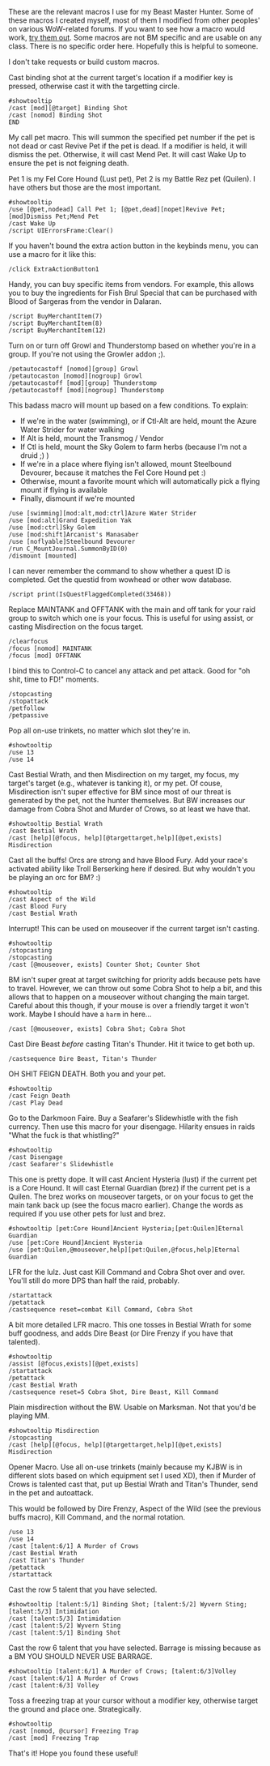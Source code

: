 These are the relevant macros I use for my Beast Master Hunter. Some of these macros I created myself, most of them I modified from other peoples' on various WoW-related forums. If you want to see how a macro would work, [try them out](http://www.macroexplain.com/). Some macros are not BM specific and are usable on any class. There is no specific order here. Hopefully this is helpful to someone.

I don't take requests or build custom macros.

Cast binding shot at the current target's location if a modifier key is pressed, otherwise cast it with the targetting circle.

```
#showtooltip
/cast [mod][@target] Binding Shot
/cast [nomod] Binding Shot
END
```

My call pet macro. This will summon the specified pet number if the pet is not dead or cast Revive Pet if the pet is dead. If a modifier is held, it will dismiss the pet. Otherwise, it will cast Mend Pet. It will cast Wake Up to ensure the pet is not feigning death.

Pet 1 is my Fel Core Hound (Lust pet), Pet 2 is my Battle Rez pet (Quilen). I have others but those are the most important.

```
#showtooltip
/use [@pet,nodead] Call Pet 1; [@pet,dead][nopet]Revive Pet;[mod]Dismiss Pet;Mend Pet
/cast Wake Up
/script UIErrorsFrame:Clear()
```

If you haven't bound the extra action button in the keybinds menu, you can use a macro for it like this:

```
/click ExtraActionButton1
```

Handy, you can buy specific items from vendors. For example, this allows you to buy the ingredients for Fish Brul Special that can be purchased with Blood of Sargeras from the vendor in Dalaran.

```
/script BuyMerchantItem(7)
/script BuyMerchantItem(8)
/script BuyMerchantItem(12)
```

Turn on or turn off Growl and Thunderstomp based on whether you're in a group. If you're not using the Growler addon ;).

```
/petautocastoff [nomod][group] Growl
/petautocaston [nomod][nogroup] Growl
/petautocastoff [mod][group] Thunderstomp
/petautocastoff [mod][nogroup] Thunderstomp
```

This badass macro will mount up based on a few conditions. To explain:

* If we're in the water (swimming), or if Ctl-Alt are held, mount the Azure Water Strider for water walking
* If Alt is held, mount the Transmog / Vendor
* If Ctl is held, mount the Sky Golem to farm herbs (because I'm not a druid ;) )
* If we're in a place where flying isn't allowed, mount Steelbound Devourer, because it matches the Fel Core Hound pet :)
* Otherwise, mount a favorite mount which will automatically pick a flying mount if flying is available
* Finally, dismount if we're mounted

```
/use [swimming][mod:alt,mod:ctrl]Azure Water Strider
/use [mod:alt]Grand Expedition Yak
/use [mod:ctrl]Sky Golem
/use [mod:shift]Arcanist's Manasaber
/use [noflyable]Steelbound Devourer
/run C_MountJournal.SummonByID(0)
/dismount [mounted]
```

I can never remember the command to show whether a quest ID is completed. Get the questid from wowhead or other wow database.

```
/script print(IsQuestFlaggedCompleted(33468))
```

Replace MAINTANK and OFFTANK with the main and off tank for your raid group to switch which one is your focus. This is useful for using assist, or casting Misdirection on the focus target.

```
/clearfocus
/focus [nomod] MAINTANK
/focus [mod] OFFTANK
```

I bind this to Control-C to cancel any attack and pet attack. Good for "oh shit, time to FD!" moments.

```
/stopcasting
/stopattack
/petfollow
/petpassive
```

Pop all on-use trinkets, no matter which slot they're in.
```
#showtooltip
/use 13
/use 14
```

Cast Bestial Wrath, and then Misdirection on my target, my focus, my target's target (e.g., whatever is tanking it), or my pet. Of couse, Misdirection isn't super effective for BM since most of our threat is generated by the pet, not the hunter themselves. But BW increases our damage from Cobra Shot and Murder of Crows, so at least we have that.

```
#showtooltip Bestial Wrath
/cast Bestial Wrath
/cast [help][@focus, help][@targettarget,help][@pet,exists] Misdirection
```

Cast all the buffs! Orcs are strong and have Blood Fury. Add your race's activated ability like Troll Berserking here if desired. But why wouldn't you be playing an orc for BM? :)

```
#showtooltip
/cast Aspect of the Wild
/cast Blood Fury
/cast Bestial Wrath
```

Interrupt! This can be used on mouseover if the current target isn't casting.

```
#showtooltip
/stopcasting
/stopcasting
/cast [@mouseover, exists] Counter Shot; Counter Shot
```

BM isn't super great at target switching for priority adds because pets have to travel. However, we can throw out some Cobra Shot to help a bit, and this allows that to happen on a mouseover without changing the main target. Careful about this though, if your mouse is over a friendly target it won't work. Maybe I should have a `harm` in here...

```
/cast [@mouseover, exists] Cobra Shot; Cobra Shot
```

Cast Dire Beast *before* casting Titan's Thunder. Hit it twice to get both up.

```
/castsequence Dire Beast, Titan's Thunder
```

OH SHIT FEIGN DEATH. Both you and your pet.
```
#showtooltip
/cast Feign Death
/cast Play Dead
```

Go to the Darkmoon Faire. Buy a Seafarer's Slidewhistle with the fish currency. Then use this macro for your disengage. Hilarity ensues in raids "What the fuck is that whistling?"

```
#showtooltip
/cast Disengage
/cast Seafarer's Slidewhistle
```

This one is pretty dope. It will cast Ancient Hysteria (lust) if the current pet is a Core Hound. It will cast Eternal Guardian (brez) if the current pet is a Quilen. The brez works on mouseover targets, or on your focus to get the main tank back up (see the focus macro earlier). Change the words as required if you use other pets for lust and brez.

```
#showtooltip [pet:Core Hound]Ancient Hysteria;[pet:Quilen]Eternal Guardian
/use [pet:Core Hound]Ancient Hysteria
/use [pet:Quilen,@mouseover,help][pet:Quilen,@focus,help]Eternal Guardian
```

LFR for the lulz. Just cast Kill Command and Cobra Shot over and over. You'll still do more DPS than half the raid, probably.

```
/startattack
/petattack
/castsequence reset=combat Kill Command, Cobra Shot
```

A bit more detailed LFR macro. This one tosses in Bestial Wrath for some buff goodness, and adds Dire Beast (or Dire Frenzy if you have that talented).

```
#showtooltip
/assist [@focus,exists][@pet,exists]
/startattack
/petattack
/cast Bestial Wrath
/castsequence reset=5 Cobra Shot, Dire Beast, Kill Command
```

Plain misdirection without the BW. Usable on Marksman. Not that you'd be playing MM.
```
#showtooltip Misdirection
/stopcasting
/cast [help][@focus, help][@targettarget,help][@pet,exists] Misdirection
```

Opener Macro. Use all on-use trinkets (mainly because my KJBW is in different slots based on which equipment set I used XD), then if Murder of Crows is talented cast that, put up Bestial Wrath and Titan's Thunder, send in the pet and autoattack.

This would be followed by Dire Frenzy, Aspect of the Wild (see the previous buffs macro), Kill Command, and the normal rotation.

```
/use 13
/use 14
/cast [talent:6/1] A Murder of Crows
/cast Bestial Wrath
/cast Titan's Thunder
/petattack
/startattack
```

Cast the row 5 talent that you have selected.

```
#showtooltip [talent:5/1] Binding Shot; [talent:5/2] Wyvern Sting; [talent:5/3] Intimidation
/cast [talent:5/3] Intimidation
/cast [talent:5/2] Wyvern Sting
/cast [talent:5/1] Binding Shot
```

Cast the row 6 talent that you have selected. Barrage is missing because as a BM YOU SHOULD NEVER USE BARRAGE.

```
#showtooltip [talent:6/1] A Murder of Crows; [talent:6/3]Volley
/cast [talent:6/1] A Murder of Crows
/cast [talent:6/3] Volley
```

Toss a freezing trap at your cursor without a modifier key, otherwise target the ground and place one. Strategically.

```
#showtooltip
/cast [nomod, @cursor] Freezing Trap
/cast [mod] Freezing Trap
```

That's it! Hope you found these useful!
